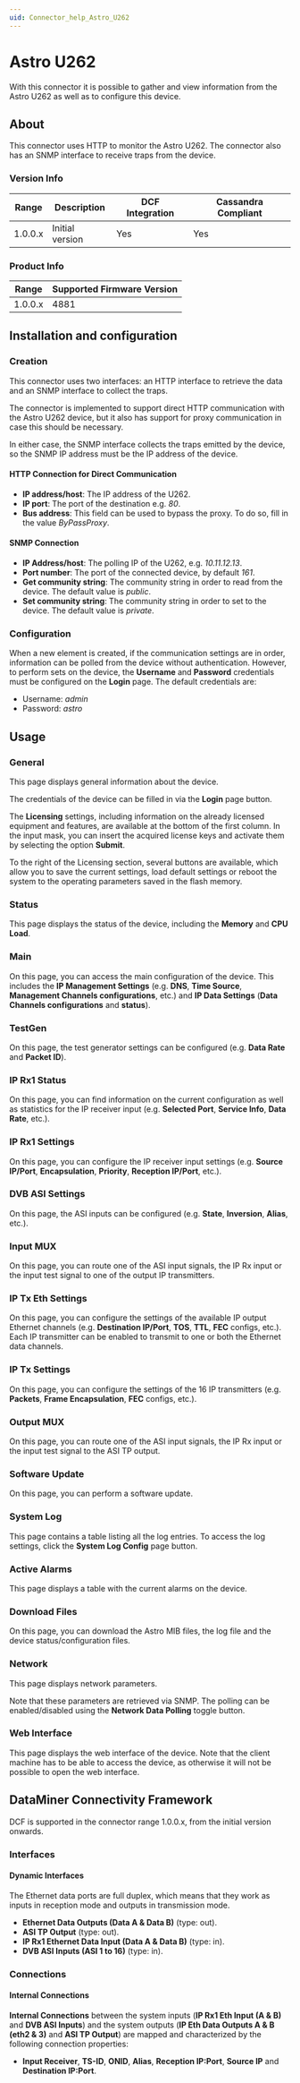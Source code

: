 ```yaml
---
uid: Connector_help_Astro_U262
---
```


# Astro U262

With this connector it is possible to gather and view information from the Astro U262 as well as to configure this device.

## About

This connector uses HTTP to monitor the Astro U262. The connector also has an SNMP interface to receive traps from the device.

### Version Info

| Range | Description | DCF Integration | Cassandra Compliant |
|------------------|-----------------|---------------------|-------------------------|
| 1.0.0.x          | Initial version | Yes                 | Yes                     |

### Product Info

| Range | Supported Firmware Version |
|------------------|-----------------------------|
| 1.0.0.x          | 4881                        |

## Installation and configuration

### Creation

This connector uses two interfaces: an HTTP interface to retrieve the data and an SNMP interface to collect the traps.

The connector is implemented to support direct HTTP communication with the Astro U262 device, but it also has support for proxy communication in case this should be necessary.

In either case, the SNMP interface collects the traps emitted by the device, so the SNMP IP address must be the IP address of the device.

#### HTTP Connection for Direct Communication

- **IP address/host**: The IP address of the U262.
- **IP port**: The port of the destination e.g. *80*.
- **Bus address**: This field can be used to bypass the proxy. To do so, fill in the value *ByPassProxy*.

#### SNMP Connection

- **IP Address/host**: The polling IP of the U262, e.g. *10.11.12.13*.
- **Port number**: The port of the connected device, by default *161*.
- **Get community string**: The community string in order to read from the device. The default value is *public*.
- **Set community string**: The community string in order to set to the device. The default value is *private*.

### Configuration

When a new element is created, if the communication settings are in order, information can be polled from the device without authentication. However, to perform sets on the device, the **Username** and **Password** credentials must be configured on the **Login** page. The default credentials are:

- Username: *admin*
- Password: *astro*

## Usage

### General

This page displays general information about the device.

The credentials of the device can be filled in via the **Login** page button.

The **Licensing** settings, including information on the already licensed equipment and features, are available at the bottom of the first column. In the input mask, you can insert the acquired license keys and activate them by selecting the option **Submit**.

To the right of the Licensing section, several buttons are available, which allow you to save the current settings, load default settings or reboot the system to the operating parameters saved in the flash memory.

### Status

This page displays the status of the device, including the **Memory** and **CPU Load**.

### Main

On this page, you can access the main configuration of the device. This includes the **IP Management Settings** (e.g. **DNS**, **Time Source**, **Management Channels configurations**, etc.) and **IP Data Settings** (**Data Channels configurations** and **status**).

### TestGen

On this page, the test generator settings can be configured (e.g. **Data Rate** and **Packet ID**).

### IP Rx1 Status

On this page, you can find information on the current configuration as well as statistics for the IP receiver input (e.g. **Selected Port**, **Service Info**, **Data Rate**, etc.).

### IP Rx1 Settings

On this page, you can configure the IP receiver input settings (e.g. **Source IP/Port**, **Encapsulation**, **Priority**, **Reception IP/Port**, etc.).

### DVB ASI Settings

On this page, the ASI inputs can be configured (e.g. **State**, **Inversion**, **Alias**, etc.).

### Input MUX

On this page, you can route one of the ASI input signals, the IP Rx input or the input test signal to one of the output IP transmitters.

### IP Tx Eth Settings

On this page, you can configure the settings of the available IP output Ethernet channels (e.g. **Destination IP/Port**, **TOS**, **TTL**, **FEC** configs, etc.). Each IP transmitter can be enabled to transmit to one or both the Ethernet data channels.

### IP Tx Settings

On this page, you can configure the settings of the 16 IP transmitters (e.g. **Packets**, **Frame Encapsulation**, **FEC** configs, etc.).

### Output MUX

On this page, you can route one of the ASI input signals, the IP Rx input or the input test signal to the ASI TP output.

### Software Update

On this page, you can perform a software update.

### System Log

This page contains a table listing all the log entries. To access the log settings, click the **System Log Config** page button.

### Active Alarms

This page displays a table with the current alarms on the device.

### Download Files

On this page, you can download the Astro MIB files, the log file and the device status/configuration files.

### Network

This page displays network parameters.

Note that these parameters are retrieved via SNMP. The polling can be enabled/disabled using the **Network Data Polling** toggle button.

### Web Interface

This page displays the web interface of the device. Note that the client machine has to be able to access the device, as otherwise it will not be possible to open the web interface.

## DataMiner Connectivity Framework

DCF is supported in the connector range 1.0.0.x, from the initial version onwards.

### Interfaces

#### Dynamic Interfaces

The Ethernet data ports are full duplex, which means that they work as inputs in reception mode and outputs in transmission mode.

- **Ethernet Data Outputs (Data A & Data B)** (type: out).
- **ASI TP Output** (type: out).
- **IP Rx1 Ethernet Data Input (Data A & Data B)** (type: in).
- **DVB ASI Inputs (ASI 1 to 16)** (type: in).

### Connections

#### Internal Connections

**Internal Connections** between the system inputs (**IP Rx1 Eth Input (A & B)** and **DVB ASI Inputs**) and the system outputs (**IP Eth Data Outputs A & B (eth2 & 3)** and **ASI TP Output**) are mapped and characterized by the following connection properties:

- **Input Receiver**, **TS-ID**, **ONID**, **Alias**, **Reception IP:Port**, **Source IP** and **Destination IP:Port**.

